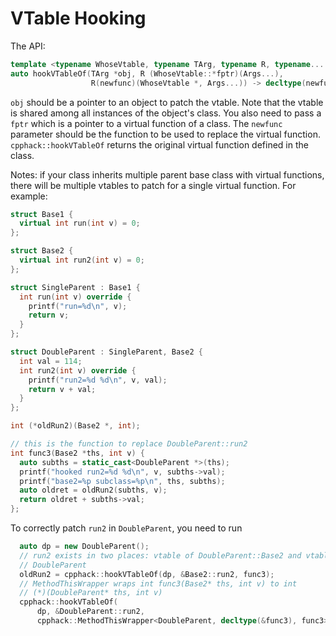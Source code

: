 # VTable Hooking

The API:

```c++
template <typename WhoseVtable, typename TArg, typename R, typename... Args>
auto hookVTableOf(TArg *obj, R (WhoseVtable::*fptr)(Args...),
                  R(newfunc)(WhoseVtable *, Args...)) -> decltype(newfunc)
```

`obj` should be a pointer to an object to patch the vtable. Note that the vtable is shared among all instances of the object's class. You also need to pass a `fptr` which is a pointer to a virtual function of a class. The `newfunc` parameter should be the function to be used to replace the virtual function.  `cpphack::hookVTableOf` returns the original virtual function defined in the class.

Notes: if your class inherits multiple parent base class with virtual functions, there will be multiple vtables to patch for a single virtual function. For example:

```c++
struct Base1 {
  virtual int run(int v) = 0;
};

struct Base2 {
  virtual int run2(int v) = 0;
};

struct SingleParent : Base1 {
  int run(int v) override {
    printf("run=%d\n", v);
    return v;
  }
};

struct DoubleParent : SingleParent, Base2 {
  int val = 114;
  int run2(int v) override {
    printf("run2=%d %d\n", v, val);
    return v + val;
  }
};

int (*oldRun2)(Base2 *, int);

// this is the function to replace DoubleParent::run2
int func3(Base2 *ths, int v) {
  auto subths = static_cast<DoubleParent *>(ths);
  printf("hooked run2=%d %d\n", v, subths->val);
  printf("base2=%p subclass=%p\n", ths, subths);
  auto oldret = oldRun2(subths, v);
  return oldret + subths->val;
};
```

To correctly patch `run2` in `DoubleParent`, you need to run

```c++
  auto dp = new DoubleParent();
  // run2 exists in two places: vtable of DoubleParent::Base2 and vtable of
  // DoubleParent
  oldRun2 = cpphack::hookVTableOf(dp, &Base2::run2, func3);
  // MethodThisWrapper wraps int func3(Base2* ths, int v) to int
  // (*)(DoubleParent* ths, int v)
  cpphack::hookVTableOf(
      dp, &DoubleParent::run2,
      cpphack::MethodThisWrapper<DoubleParent, decltype(&func3), func3>);
```